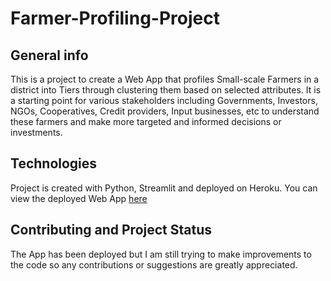 # Farmer-Profiling-Project

## General info
This is a project to create a Web App that profiles Small-scale Farmers in a district into Tiers through clustering them based on selected attributes. 
It is a starting point for various stakeholders including Governments, Investors, NGOs, Cooperatives, Credit providers, Input businesses, etc to understand these farmers and make more targeted and informed decisions or investments.
	
## Technologies
Project is created with Python, Streamlit and deployed on Heroku. You can view the deployed Web App [here](https://farmer-profiling.herokuapp.com/)

## Contributing and Project Status
The App has been deployed but I am still trying to make improvements to the code so any contributions or suggestions are greatly appreciated.

